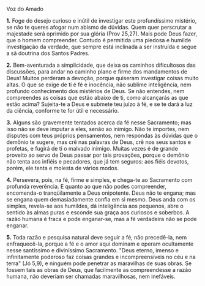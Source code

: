 Voz do Amado

**1.** Foge do desejo curioso e inútil de investigar este profundíssimo mistério, se não te queres afogar num abismo de dúvidas. Quem quer perscrutar a majestade será oprimido por sua glória (Prov 25,27). Mais pode Deus fazer, que o homem compreender. Contudo é permitida uma piedosa e humilde investigação da verdade, que sempre está inclinada a ser instruída e segue a sã doutrina dos Santos Padres.

**2.** Bem-aventurada a simplicidade, que deixa os caminhos dificultosos das discussões, para andar no caminho plano e firme dos mandamentos de Deus! Muitos perderam a devoção, porque quiseram investigar coisas muito altas. O que se exige de ti é fé e inocência, não sublime inteligência, nem profundo conhecimento dos mistérios de Deus. Se não entendes, nem compreendes as coisas que estão abaixo de ti, como alcançarás as que estão acima? Sujeita-te a Deus e submete teu juízo à fé, e se te dará a luz da ciência, conforme te for útil e necessário.

**3.** Alguns são gravemente tentados acerca da fé nesse Sacramento; mas isso não se deve imputar a eles, senão ao inimigo. Não te importes, nem disputes com teus próprios pensamentos, nem respondas às dúvidas que o demônio te sugere, mas crê nas palavras de Deus, crê nos seus santos e profetas, e fugirá de ti o malvado inimigo. Muitas vezes é de grande proveito ao servo de Deus passar por tais provações, porque o demônio não tenta aos infiéis e pecadores, que já tem seguros: aos fiéis devotos, porém, ele tenta e molesta de vários modos.

**4.** Persevera, pois, na fé, firme e simples, e chega-te ao Sacramento com profunda reverência. E quanto ao que não podes compreender, encomenda-o tranqüilamente a Deus onipotente. Deus não te engana; mas se engana quem demasiadamente confia em si mesmo. Deus anda com os simples, revela-se aos humildes, dá inteligência aos pequenos, abre o sentido às almas puras e esconde sua graça aos curiosos e soberbos. A razão humana é fraca e pode enganar-se, mas a fé verdadeira não se pode enganar.

**5.** Toda razão e pesquisa natural deve seguir a fé, não precedê-la, nem enfraquecê-la, porque a fé e o amor aqui dominam e operam ocultamente nesse santíssimo e diviníssimo Sacramento. \"Deus eterno, imenso e infinitamente poderoso faz coisas grandes e incompreensíveis no céu e na terra\" (Jó 5,9), e ninguém pode penetrar as maravilhas de suas obras. Se fossem tais as obras de Deus, que facilmente as compreendesse a razão humana, não deveriam ser chamadas maravilhosas, nem inefáveis.